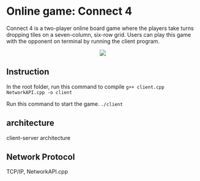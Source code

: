 # Online game: Connect 4
Connect 4 is a two-player online board game where the players take turns dropping tiles on a seven-column, six-row grid.
Users can play this game with the opponent on terminal by running the client program.

<p align="center">
  <img src="https://github.com/heedong0612/OnlineGame-Connect4/blob/main/res/merged_screenshot.png">
</p>

## Instruction
In the root folder, run this command to compile
```g++ client.cpp NetworkAPI.cpp -o client```

Run this command to start the game.
```./client```

## architecture
client-server architecture

## Network Protocol
TCP/IP, NetworkAPI.cpp


